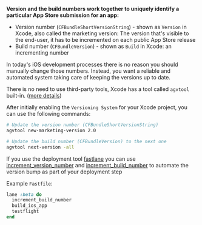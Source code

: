 **Version and the build numbers work together to uniquely identify a particular App Store submission for an app:**

- Version number (`CFBundleShortVersionString`) - shown as `Version` in Xcode, also called the marketing version: The version that's visible to the end-user, it has to be incremented on each public App Store release
- Build number (`CFBundleVersion`) - shown as `Build` in Xcode: an incrementing number

In today's iOS development processes there is no reason you should manually change those numbers. Instead, you want a reliable and automated system taking care of keeping the versions up to date.

There is no need to use third-party tools, Xcode has a tool called `agvtool` built-in. ([more details](https://developer.apple.com/library/content/qa/qa1827/_index.html))

After initially enabling the `Versioning System` for your Xcode project, you can use the following commands:

```sh
# Update the version number (CFBundleShortVersionString)
agvtool new-marketing-version 2.0

# Update the build number (CFBundleVersion) to the next one
agvtool next-version -all
```

If you use the deployment tool [fastlane](https://fastlane.tools) you can use [increment_version_number](https://docs.fastlane.tools/actions/increment_version_number/) and [increment_build_number](https://docs.fastlane.tools/actions/increment_build_number/) to automate the version bump as part of your deployment step

Example `Fastfile`:

```ruby
lane :beta do
  increment_build_number
  build_ios_app
  testflight
end
```
